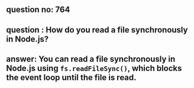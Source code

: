 
      
## question no: 764

## question : How do you read a file synchronously in Node.js?

## answer: You can read a file synchronously in Node.js using `fs.readFileSync()`, which blocks the event loop until the file is read.
      